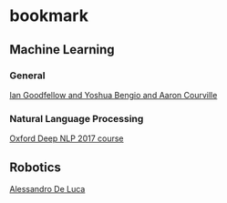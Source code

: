 # bookmark

## Machine Learning
### General
[Ian Goodfellow and Yoshua Bengio and Aaron Courville](http://www.deeplearningbook.org/)

### Natural Language Processing
[Oxford Deep NLP 2017 course](https://github.com/oxford-cs-deepnlp-2017/lectures)

## Robotics
[Alessandro De Luca](http://www.diag.uniroma1.it/~deluca/index.php)
